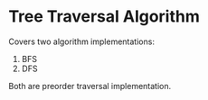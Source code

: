 # Tree Traversal Algorithm

Covers two algorithm implementations:

1. BFS
2. DFS

Both are preorder traversal implementation.
